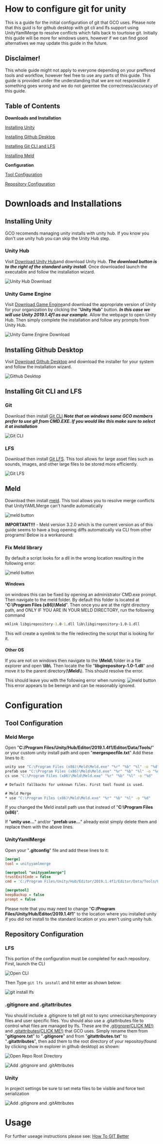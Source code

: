# How to configure git for unity

This is a guide for the initial configuration of git that GCO uses.  Please note that this guid is for github desktop with git cli and lfs support using UnityYamlMerge to resolve conflicts which falls back to tourtoise git.  Initially this guide will be more for windows users, however if we can find good alternatives we may update this guide in the future.

## Disclaimer!
This whole guide might not apply to everyone depending on your preffered tools and workflow, however feel free to use any parts of this guide.  This guide is provided under the understanding that we are not responsible if something goes wrong and we do not garentee the correctness/accuracy of this guide.

## Table of Contents

**Downloads and Installation**

[Installing Unity](https://sdsu-gco.github.io/How%20to%20configure%20git%20for%20unity.html#installing-unity)

[Installing Github Desktop](https://sdsu-gco.github.io/How%20to%20configure%20git%20for%20unity.html#installing-github-desktop)

[Installing Git CLI and LFS](https://sdsu-gco.github.io/How%20to%20configure%20git%20for%20unity.html#installing-git-cli-and-lfs)

[Installing Meld](https://sdsu-gco.github.io/How%20to%20configure%20git%20for%20unity.html#meld)

**Configuration**

[Tool Configuration](https://sdsu-gco.github.io/How%20to%20configure%20git%20for%20unity.html#tool-configuration)

[Repository Configuration](https://sdsu-gco.github.io/How%20to%20configure%20git%20for%20unity.html#repository-configuration)


# Downloads and Installations

## Installing Unity

GCO recomends managing unity installs with unity hub.  If you know you don't use unity hub you can skip the Unity Hub step.

### Unity Hub

Visit [Download Unity Hub](https://unity3d.com/get-unity/download)and download Unity Hub. ***The download button is to the right of the standard unity install***.  Once downloaded launch the executable and follow the installation wizard.

![Unity Hub Download](https://github.com/SDSU-GCO/SDSU-GCO.github.io/raw/master/Images/UnityHubDownload.png)

### Unity Game Engine

Visit [Download Game Engine](https://unity3d.com/get-unity/download/archive)and download the appropriate version of Unity for your organization by clicking the "**Unity Hub**" button. ***In this case we will use Unity 2019.1.4f1 as our example***.  Allow the webpage to open Unity Hub.  Then simply complete the installation and follow any prompts from Unity Hub.

![Unity Game Engine Download](https://github.com/SDSU-GCO/SDSU-GCO.github.io/raw/master/Images/UnityGameEngineDownload.png)

## Installing Github Desktop
Visit [Download Github Desktop](https://desktop.github.com) and download the installer for your system and follow the installation wizard.
  
![Github Desktop](https://github.com/SDSU-GCO/SDSU-GCO.github.io/raw/master/Images/GithubDesktop.png)

## Installing Git CLI and LFS

### Git
Download then install [Git CLI](https://git-scm.com) ***Note that on windows some GCO members prefer to use git from CMD.EXE.  If you would like this make sure to select it at installation***

![Git CLI](https://github.com/SDSU-GCO/SDSU-GCO.github.io/raw/master/Images/GitCLI.png)

### LFS
Download then install [Git LFS](https://git-lfs.github.com).  This tool allows for large asset files such as sounds, images, and other large files to be stored more efficiently.

![Git LFS](https://github.com/SDSU-GCO/SDSU-GCO.github.io/raw/master/Images/GitLFS.png)

## Meld
Download then install [meld](http://meldmerge.org/).  This tool allows you to resolve merge conflicts that UnityYAMLMerge can't handle automatically

![meld button](https://github.com/SDSU-GCO/SDSU-GCO.github.io/raw/master/Images/meld.png)

**IMPORTANT!!!** - Meld version 3.2.0 which is the current version as of this guide seems to have a bug opening diffs automatically via CLI from other programs!  Below is a workaround:

### Fix Meld library

By default a script looks for a dll in the wrong location resulting in the following error:

![meld button](https://github.com/SDSU-GCO/SDSU-GCO.github.io/raw/master/Images/meldE1.png)

#### Windows
on windows this can be fixed by opening an administrator CMD.exe prompt.  Then navigate to the meld folder.  By default this folder is located at "**C:\Program Files (x86)\Meld**".  Then once you are at the right directory path, and ONLY IF YOU ARE IN YOUR MELD DIRECTORY, run the following command 
```bat
mklink libgirepository-1.0-1.dll lib\libgirepository-1.0-1.dll
``` 
This will create a symlink to the file redirecting the script that is looking for it.  

#### Other OS
If you are not on windows then navigate to the **\Meld\\** folder in a file explorer and open **\lib\\**.  Then locate the file "**libgirepository-1.0-1.dll**" and move it to the parent directory(**\Meld\\**).  This should resolve the error.

This should leave you with the following error when running:
![meld button](https://github.com/SDSU-GCO/SDSU-GCO.github.io/raw/master/Images/meldE2.png)
This error appears to be beneign and can be reasonably ignored.

# Configuration

## Tool Configuration
 
### Meld Merge

Open "**C:/Program Files/Unity/Hub/Editor/2019.1.4f1/Editor/Data/Tools/**" or your custom unity install path and open "**mergespecfile.txt**"  Add these lines to it:

```cmd
unity use "C:\Program Files (x86)\Meld\Meld.exe" "%r" "%b" "%l" -o "%d"
prefab use "C:\Program Files (x86)\Meld\Meld.exe" "%r" "%b" "%l" -o "%d"
cs use "C:\Program Files (x86)\Meld\Meld.exe" "%r" "%b" "%l" -o "%d"

# Default fallbacks for unknown files. First tool found is used.

# Meld Merge
* use "C:\Program Files (x86)\Meld\Meld.exe" "%r" "%b" "%l" -o "%d"
```
If you changed the Meld install path use that instead of "**C:\Program Files (x86)**".

If "**unity use...**" and/or "**prefab use...**" already exist simply delete them and replace them with the above lines.

###  UnityYamlMerge

Open your "**.gitconfig**" file and add these lines to it:
```ini
[merge]
tool = unityyamlmerge

[mergetool "unityyamlmerge"]
trustExitCode = false
cmd = 'C:/Program Files/Unity/Hub/Editor/2019.1.4f1/Editor/Data/Tools/UnityYAMLMerge.exe' merge -p "$BASE" "$REMOTE" "$LOCAL" "$MERGED"

[mergetool]
keepBackup = false
prompt = false
```

Please note that you may need to change "**C:/Program Files/Unity/Hub/Editor/2019.1.4f1**" to the location where you installed unity if you did not install to the standard location or you aren't using unity hub.


## Repository Configuration

### LFS

This portion of the configuration must be completed for each repository.  First, launch the CLI

![Open CLI](https://github.com/SDSU-GCO/SDSU-GCO.github.io/raw/master/Images/OpenCLI.png)

Then Type `git lfs install` and hit enter as shown below:

![git install lfs](https://github.com/SDSU-GCO/SDSU-GCO.github.io/raw/master/Images/installGitLFS.png)

### .gitignore and .gitattributes

You should include a .gitignore to tell git not to sync unneccisary/temporary files and user specific files. You should also use a .gitattributes file to control what files are managed by lfs.  These are the [.gitignore(CLICK ME!)](https://github.com/SDSU-GCO/SDSU-GCO.github.io/raw/master/Files/gitignore.txt) and [.gitattributes(CLICK ME!)](https://github.com/SDSU-GCO/SDSU-GCO.github.io/raw/master/Files/gitattributes.txt) that GCO uses.  Simply rename them from "**gitignore.txt**" to "**.gitignore**" and from "**gitattributes.txt**" to "**.gitattributes**", then add them to the root directory of your repositoy(found by clicking show in explorer in github desktop) as shown:

![Open Repo Root Directory](https://github.com/SDSU-GCO/SDSU-GCO.github.io/raw/master/Images/showInExplorer.png)

![Add .gitignore and .gitAttributes](https://github.com/SDSU-GCO/SDSU-GCO.github.io/raw/master/Images/AddConfigFiles.png)


### Unity
In project settings be sure to set meta files to be visible and force text serialization

![Add .gitignore and .gitAttributes](https://github.com/SDSU-GCO/SDSU-GCO.github.io/raw/master/Images/forceText.png)

# Usage
For further useage instructions please see: [How To GIT Better](https://sdsu-gco.github.io/How%20to%20git%20better.html)